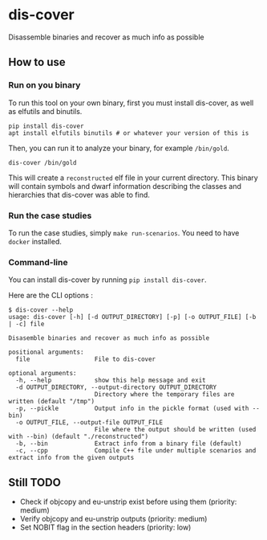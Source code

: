 # dis-cover
Disassemble binaries and recover as much info as possible

## How to use

### Run on you binary

To run this tool on your own binary, first you must install dis-cover, as well as elfutils and binutils.

```
pip install dis-cover
apt install elfutils binutils # or whatever your version of this is
```

Then, you can run it to analyze your binary, for example `/bin/gold`.

```
dis-cover /bin/gold
```

This will create a `reconstructed` elf file in your current directory. This binary will contain symbols and dwarf information describing the classes and hierarchies that dis-cover was able to find.

### Run the case studies

To run the case studies, simply `make run-scenarios`. You need to have `docker` installed.

### Command-line

You can install dis-cover by running `pip install dis-cover`.

Here are the CLI options :

```
$ dis-cover --help
usage: dis-cover [-h] [-d OUTPUT_DIRECTORY] [-p] [-o OUTPUT_FILE] [-b | -c] file

Disasemble binaries and recover as much info as possible

positional arguments:
  file                  File to dis-cover

optional arguments:
  -h, --help            show this help message and exit
  -d OUTPUT_DIRECTORY, --output-directory OUTPUT_DIRECTORY
                        Directory where the temporary files are written (default "/tmp")
  -p, --pickle          Output info in the pickle format (used with --bin)
  -o OUTPUT_FILE, --output-file OUTPUT_FILE
                        File where the output should be written (used with --bin) (default "./reconstructed")
  -b, --bin             Extract info from a binary file (default)
  -c, --cpp             Compile C++ file under multiple scenarios and extract info from the given outputs
```

## Still TODO

- Check if objcopy and eu-unstrip exist before using them (priority: medium)
- Verify objcopy and eu-unstrip outputs (priority: medium)
- Set NOBIT flag in the section headers (priority: low)
